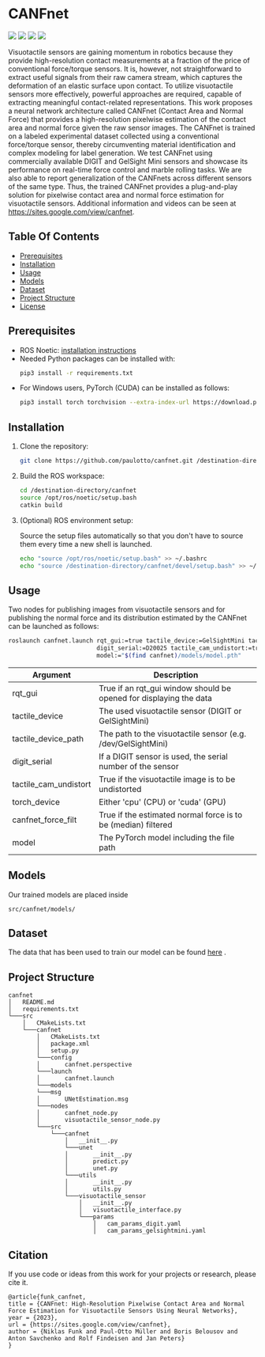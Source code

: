 # CANFnet
<a href="#"><img src="https://img.shields.io/badge/python-v3.8+-blue.svg?logo=python&style=for-the-badge" /></a>
<a href="https://pytorch.org/"><img src="https://img.shields.io/badge/PyTorch-v1.12.1-red.svg?logo=PyTorch&style=for-the-badge" /></a>
<a href="https://sites.google.com/view/canfnet"><img src="https://img.shields.io/badge/ROS-noetic-green.svg?logo=ros&style=for-the-badge" /></a>
<a href="https://sites.google.com/view/canfnet"><img src="https://img.shields.io/badge/Website-CANFnet-color?style=for-the-badge" /></a>

Visuotactile sensors are gaining momentum in robotics because they provide high-resolution contact measurements at 
a fraction of the price of conventional force/torque sensors. It is, however, not straightforward to extract useful 
signals from their raw camera stream, which captures the deformation of an elastic surface upon contact. To utilize 
visuotactile sensors more effectively, powerful approaches are required, capable of extracting meaningful 
contact-related representations. This work proposes a neural network architecture called CANFnet 
(Contact Area and Normal Force) that provides a high-resolution pixelwise estimation of the contact area and normal 
force given the raw sensor images. The CANFnet is trained on a labeled experimental dataset collected using a 
conventional force/torque sensor, thereby circumventing material identification and complex modeling for label 
generation. We test CANFnet using commercially available DIGIT and GelSight Mini sensors and showcase its performance 
on real-time force control and marble rolling tasks. We are also able to report generalization of the CANFnets across 
different sensors of the same type. Thus, the trained CANFnet provides a plug-and-play solution for pixelwise contact 
area and normal force estimation for visuotactile sensors. Additional information and videos can be seen at 
https://sites.google.com/view/canfnet.

## Table Of Contents
- [Prerequisites](#prerequisites)
- [Installation](#installation)
- [Usage](#usage)
- [Models](#models)
- [Dataset](#dataset)
- [Project Structure](#project-structure)
- [License](#license)

## Prerequisites
- ROS Noetic: [installation instructions](http://wiki.ros.org/noetic/Installation)
- Needed Python packages can be installed with:
    ```bash
    pip3 install -r requirements.txt
    ```
- For Windows users, PyTorch (CUDA) can be installed as follows:
    ```bash
    pip3 install torch torchvision --extra-index-url https://download.pytorch.org/whl/cu117
    ```

## Installation
1. Clone the repository:
    ```bash
    git clone https://github.com/paulotto/canfnet.git /destination-directory/
    ```
2. Build the ROS workspace:
    ```bash
    cd /destination-directory/canfnet
    source /opt/ros/noetic/setup.bash
    catkin build
    ```
3. (Optional) ROS environment setup:

    Source the setup files automatically so that you don't have to source them every time a new shell is launched.
    ```bash
    echo "source /opt/ros/noetic/setup.bash" >> ~/.bashrc
    echo "source /destination-directory/canfnet/devel/setup.bash" >> ~/.bashrc
    ``` 

## Usage
Two nodes for publishing images from visuotactile sensors and for publishing the normal force and its 
distribution estimated by the CANFnet can be launched as follows:
```bash
roslaunch canfnet.launch rqt_gui:=true tactile_device:=GelSightMini tactile_device_path:=/dev/GelSightMini \
                         digit_serial:=D20025 tactile_cam_undistort:=true torch_device:=cuda canfnet_force_filt:=true \
                         model:="$(find canfnet)/models/model.pth"
```

| Argument              | Description                                                        |
|-----------------------|--------------------------------------------------------------------|
| rqt_gui               | True if an rqt_gui window should be opened for displaying the data |
| tactile_device        | The used visuotactile sensor (DIGIT or GelSightMini)               |
| tactile_device_path   | The path to the visuotactile sensor (e.g. /dev/GelSightMini)       |
| digit_serial          | If a DIGIT sensor is used, the serial number of the sensor         |
| tactile_cam_undistort | True if the visuotactile image is to be undistorted                |
| torch_device          | Either 'cpu' (CPU) or 'cuda' (GPU)                                 |
| canfnet_force_filt    | True if the estimated normal force is to be (median) filtered      |
| model                 | The PyTorch model including the file path                          |

## Models
Our trained models are placed inside

```
src/canfnet/models/
```

## Dataset
The data that has been used to train our model can be found 
[here](https://archimedes.ias.informatik.tu-darmstadt.de/s/6Jroz6Fqsr2faat) .

## Project Structure
```
canfnet
│   README.md
│   requirements.txt   
└───src
    │   CMakeLists.txt
    └───canfnet
        │   CMakeLists.txt
        │   package.xml
        │   setup.py
        └───config
        │       canfnet.perspective        
        └───launch
        │       canfnet.launch
        └───models
        └───msg
        │       UNetEstimation.msg
        └───nodes
        │       canfnet_node.py
        │       visuotactile_sensor_node.py
        └───src
            └───canfnet
                │   __init__.py
                └───unet
                │       __init__.py
                │       predict.py
                │       unet.py
                └───utils
                │       __init__.py
                │       utils.py
                └───visuotactile_sensor
                    │   __init__.py
                    │   visuotactile_interface.py
                    └───params
                        │   cam_params_digit.yaml
                        │   cam_params_gelsightmini.yaml
```

## Citation

If you use code or ideas from this work for your projects or research, please cite it.
```
@article{funk_canfnet,
title = {CANFnet: High-Resolution Pixelwise Contact Area and Normal Force Estimation for Visuotactile Sensors Using Neural Networks},
year = {2023},
url = {https://sites.google.com/view/canfnet},
author = {Niklas Funk and Paul-Otto Müller and Boris Belousov and Anton Savchenko and Rolf Findeisen and Jan Peters}
}
```